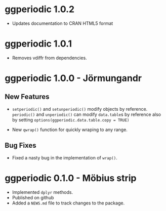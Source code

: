 # ggperiodic 1.0.2

* Updates documentation to CRAN HTML5 format

# ggperiodic 1.0.1

* Removes vdiffr from dependencies.

# ggperiodic 1.0.0 - Jörmungandr

## New Features

* `setperiodic()` and `setunperiodic()` modify objects
by reference. `periodic()` and `unperiodic()` can modify `data.table`s by
reference also by setting `options(ggperiodic.data.table.copy = TRUE)` 

* New `qwrap()` function for quickly wraping to any range.

## Bug Fixes

* Fixed a nasty bug in the implementation of `wrap()`.

# ggperiodic 0.1.0 - Möbius strip

* Implemented `dplyr` methods. 
* Published on github
* Added a `NEWS.md` file to track changes to the package.

